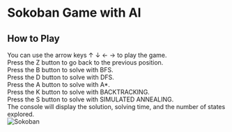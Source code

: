 # Sokoban Game with AI
## How to Play
You can use the arrow keys ↑ ↓ ← → to play the game.<br>
Press the Z button to go back to the previous position.<br>
Press the B button to solve with BFS.<br>
Press the D button to solve with DFS.<br>
Press the A button to solve with A*.<br>
Press the K button to solve with BACKTRACKING.<br>
Press the S button to solve with SIMULATED ANNEALING.<br>
The console will display the solution, solving time, and the number of states explored.<br>
![Sokoban](https://github.com/user-attachments/assets/c2a94d8d-94b4-4d7f-b9ec-754474aecea0)

